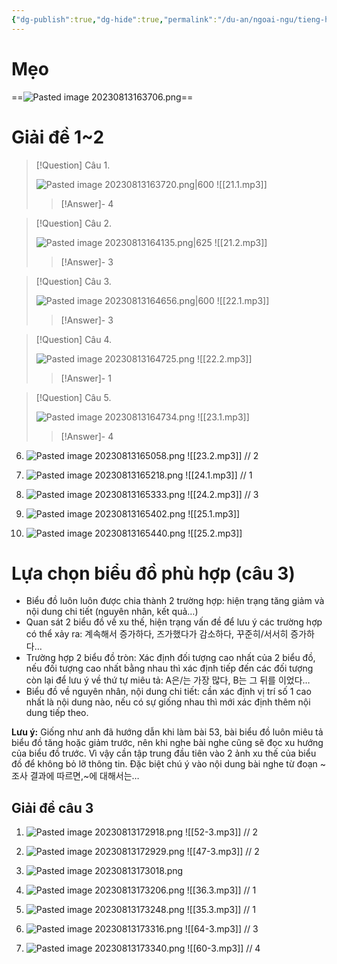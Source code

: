 ```yaml
---
{"dg-publish":true,"dg-hide":true,"permalink":"/du-an/ngoai-ngu/tieng-han/topik//chuong-1-chon-buc-tranh-dung-cau-1-3/","hide":true,"dgPassFrontmatter":true}
---
```


# Mẹo

==![Pasted image 20230813163706.png](/img/user/Z_Attachment/Pasted%20image%2020230813163706.png)==
<!--SR:!2023-08-24,8,250-->

# Giải đề 1~2

> [!Question] Câu 1.
> 
> ![Pasted image 20230813163720.png|600](/img/user/Z_Attachment/Pasted%20image%2020230813163720.png)
![[21.1.mp3]]
>> [!Answer]-
>> 4
<!--SR:!2023-09-09,17,250-->

> [!Question] Câu 2.
> 
> ![Pasted image 20230813164135.png|625](/img/user/Z_Attachment/Pasted%20image%2020230813164135.png)
![[21.2.mp3]]
>> [!Answer]-
>> 3
<!--SR:!2023-08-25,9,250-->


> [!Question] Câu 3.
> 
> ![Pasted image 20230813164656.png|600](/img/user/Z_Attachment/Pasted%20image%2020230813164656.png)
> ![[22.1.mp3]]
>> [!Answer]-
>> 3
<!--SR:!2023-09-06,15,250-->

> [!Question] Câu 4.
> 
> ![Pasted image 20230813164725.png](/img/user/Z_Attachment/Pasted%20image%2020230813164725.png)
![[22.2.mp3]]
>> [!Answer]-
>> 1
<!--SR:!2023-09-10,18,250-->

> [!Question] Câu 5.
>
> ![Pasted image 20230813164734.png](/img/user/Z_Attachment/Pasted%20image%2020230813164734.png)
![[23.1.mp3]]
>> [!Answer]-
>> 4
<!--SR:!2023-08-26,10,250-->

6. ![Pasted image 20230813165058.png](/img/user/Z_Attachment/Pasted%20image%2020230813165058.png)
![[23.2.mp3]]
//
2
<!--SR:!2023-08-25,9,250-->

7. ![Pasted image 20230813165218.png](/img/user/Z_Attachment/Pasted%20image%2020230813165218.png)
![[24.1.mp3]]
//
1
<!--SR:!2023-08-24,8,250-->

8. ![Pasted image 20230813165333.png](/img/user/Z_Attachment/Pasted%20image%2020230813165333.png)
![[24.2.mp3]]
//
3
<!--SR:!2023-08-25,8,250-->

9. ![Pasted image 20230813165402.png](/img/user/Z_Attachment/Pasted%20image%2020230813165402.png)
![[25.1.mp3]]

10. ![Pasted image 20230813165440.png](/img/user/Z_Attachment/Pasted%20image%2020230813165440.png)
![[25.2.mp3]]

# Lựa chọn biểu đồ phù hợp (câu 3)

 - Biểu đồ luôn luôn được chia thành 2 trường hợp: hiện trạng tăng giảm và nội dung chi tiết (nguyên nhân, kết quả…)  
- Quan sát 2 biểu đồ về xu thế, hiện trạng vấn đề để lưu ý các trường hợp có thể xảy ra: 계속해서 증가하다, 즈가했다가 감소하다, 꾸준히/서서히 증가하다…  
- Trường hợp 2 biểu đồ tròn: Xác định đối tượng cao nhất của 2 biểu đồ, nếu đối tượng cao nhất bằng nhau thì xác định tiếp đến các đối tượng còn lại để lưu ý về thứ tự miêu tả: A은/는 가장 많다, B는 그 뒤를 이었다…  
- Biểu đồ về nguyên nhân, nội dung chi tiết: cần xác định vị trí số 1 cao nhất là nội dung nào, nếu có sự giống nhau thì mới xác định thêm nội dung tiếp theo.  

**Lưu ý:** Giống như anh đã hướng dẫn khi làm bài 53, bài biểu đồ luôn miêu tả biểu đồ tăng hoặc giảm trước, nên khi nghe bài nghe cũng sẽ đọc xu hướng của biểu đồ trước. Vì vậy cần tập trung đầu tiên vào 2 ảnh xu thế của biểu đồ để không bỏ lỡ thông tin. Đặc biệt chú ý vào nội dung bài nghe từ đoạn ~조사 결과에 따르면,~에 대해서는…

## Giải đề câu 3

1. ![Pasted image 20230813172918.png](/img/user/Z_Attachment/Pasted%20image%2020230813172918.png)
![[52-3.mp3]]
//
2
<!--SR:!2023-09-03,12,250-->

2. ![Pasted image 20230813172929.png](/img/user/Z_Attachment/Pasted%20image%2020230813172929.png)
![[47-3.mp3]]
//
2
<!--SR:!2023-09-02,11,250-->

3. ![Pasted image 20230813173018.png](/img/user/Z_Attachment/Pasted%20image%2020230813173018.png)

4. ![Pasted image 20230813173206.png](/img/user/Z_Attachment/Pasted%20image%2020230813173206.png)
![[36.3.mp3]]
//
1
<!--SR:!2023-08-31,9,250-->

5. ![Pasted image 20230813173248.png](/img/user/Z_Attachment/Pasted%20image%2020230813173248.png)
![[35.3.mp3]]
//
1
<!--SR:!2023-09-02,11,250-->

6. ![Pasted image 20230813173316.png](/img/user/Z_Attachment/Pasted%20image%2020230813173316.png)
![[64-3.mp3]]
//
3
<!--SR:!2023-09-01,10,250-->

7. ![Pasted image 20230813173340.png](/img/user/Z_Attachment/Pasted%20image%2020230813173340.png)
![[60-3.mp3]]
//
4
<!--SR:!2023-09-01,10,250-->